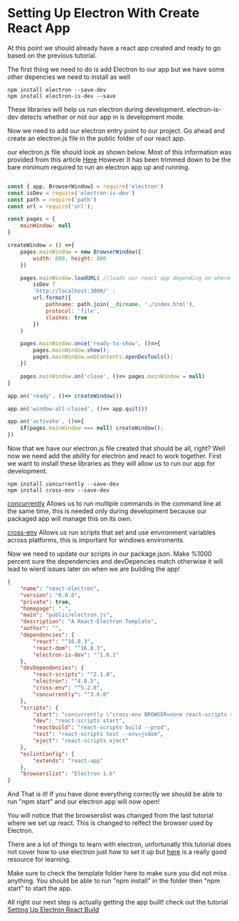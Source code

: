 # Setting Up Electron With Create React App

At this point we should already have a react app created and ready to go based on the previous tutorial.

The first thing we need to do is add Electron to our app but we have some other depencies we need to install as well

```
npm install electron --save-dev
npm install electron-is-dev --save

```

These libraries will help us run electron during development. electron-is-dev detects whether or not our app in is development mode.

Now we need to add our electron entry point to our project. Go ahead and create an electron.js file in the public folder of our react app.

our electron.js file should look as shown below. Most of this information was provided from this article [Here](https://medium.freecodecamp.org/building-an-electron-application-with-create-react-app-97945861647c) However It has been trimmed down to be the bare minimum required to run an electron app up and running.

```JavaScript

const { app, BrowserWindow} = require('electron')
const isDev = require('electron-is-dev')
const path = require('path')
const url = require('url');

const pages = {
    mainWindow: null
}

createWindow = () =>{
    pages.mainWindow = new BrowserWindow({
        width: 800, height: 800
    })

    pages.mainWindow.loadURL( //loads our react app depending on where its located during development and production
        isDev ? 
        'http://localhost:3000/' : 
        url.format({
            pathname: path.join(__dirname, './index.html'),
            protocol: 'file',
            slashes: true
        })
    )

    pages.mainWindow.once('ready-to-show', ()=>{
        pages.mainWindow.show();
        pages.mainWindow.webContents.openDevTools();
    })

    pages.mainWindow.on('close', ()=> pages.mainWindow = null)
}

app.on('ready', ()=> createWindow())

app.on('window-all-closed', ()=> app.quit())

app.on('activate', ()=>{
    if(pages.mainWindow === null) createWindow();
})

```

Now that we have our electron.js file created that should be all, right? Well now we need add the ability for electron and react to work together. First we want to install these libraries as they will allow us to run our app for development.

```
npm install concurrently --save-dev
npm install cross-env --save-dev

```

[concurrently](https://www.npmjs.com/package/concurrently) Allows us to run multiple commands in the command line at the same time, this is needed only during development because our packaged app will manage this on its own.

[cross-env](https://www.npmjs.com/package/cross-env) Allows us run scripts that set and use environment variables across platforms, this is important for windows enviroments. 

Now we need to update our scripts in our package.json. Make %1000 percent sure the dependencies and devDepencies match otherwise it will lead to wierd issues later on when we are building the app! 

```json
{
    "name": "react-electron",
    "version": "0.0.0",
    "private": true,
    "homepage": ".",
    "main": "public/electron.js",
    "description": "A React-Electron Template",
    "author": "",
    "dependencies": {
        "react": "^16.8.3",
        "react-dom": "^16.8.3",
        "electron-is-dev": "^1.0.1"
    },
    "devDependencies": {
        "react-scripts": "^2.1.8",
        "electron": "^4.0.5",
        "cross-env": "^5.2.0",
        "concurrently": "^3.6.0"
    },
    "scripts": {
        "start": "concurrently \"cross-env BROWSER=none react-scripts start\" \"wait-on http://localhost:3000 && electron .\"",
        "dev": "react-scripts start",
        "reactbuild": "react-scripts build --prod",
        "test": "react-scripts test --env=jsdom",
        "eject": "react-scripts eject"
    },
    "eslintConfig": {
        "extends": "react-app"
    },
    "browserslist": "Electron 1.6"
}

```

And That is it! If you have done everything correctly we should be able to run "npm start" and our electron app will now open!

You will notice that the browserslist was changed from the last tutorial where we set up react. This is changed to relfect the browser used by Electron.

There are a lot of things to learn with electron, unfortunatly this tutorial does not cover how to use electron just how to set it up but [here](https://gitconnected.com/learn/electron) is a really good resource for learning.

Make sure to check the template folder here to make sure you did not miss anything. You should be able to run "npm install" in the folder then "npm start"  to start the app. 

All right our next step is actually getting the app built! check out the tutorial [Setting Up Electron React Build](../%233A_SettingUpElectronReactBuild/)
